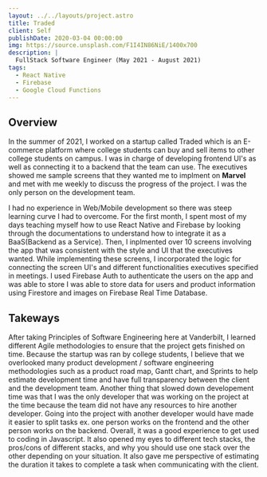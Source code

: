 ```yaml
---
layout: ../../layouts/project.astro
title: Traded
client: Self
publishDate: 2020-03-04 00:00:00
img: https://source.unsplash.com/F1I4IN86NiE/1400x700
description: |
  FullStack Software Engineer (May 2021 - August 2021)
tags:
  - React Native
  - Firebase
  - Google Cloud Functions
---
```


## Overview
In the summer of 2021, I worked on a startup called Traded which is an E-commerce platform where college students can buy and sell items to other college students on campus. I was in charge of developing frontend UI's as well as connecting it to a backend that the team can use. The executives showed me sample screens that they wanted me to implment on **Marvel** and met with me weekly to discuss the progress of the project. I was the only person on the development team.


I had no experience in Web/Mobile development so there was steep learning curve I had to overcome. For the first month, I spent most of my days teaching myself how to use React Native and Firebase by looking through the documentations to understand how to integrate it as a BaaS(Backend as a Service). Then, I inplmented over 10 screens involving the app that was consistent with the style and UI that the executives wanted. While implementing these screens, I incorporated the logic for connecting the screen UI's and different functionalities executives specified in meetings. I used Firebase Auth to authenticate the users on the app and was able to store I was able to store data for users and product information using Firestore and images on Firebase Real Time Database.

## Takeways
After taking Principles of Software Engineering here at Vanderbilt, I learned different Agile methodologies to ensure that the project gets finished on time. Because the startup was ran by college students, I believe that we overlooked many product development / software engineering methodologies such as a product road map, Gantt chart, and Sprints to help estimate development time and have full transparency between the client and the development team. Another thing that slowed down developement time was that I was the only developer that was working on the project at the time because the team did not have any resources to hire another developer. Going into the project with another developer would have made it easier to split tasks ex. one person works on the frontend and the other person works on the backend. Overall, it was a good experience to get used to coding in Javascript. It also opened my eyes to different tech stacks, the pros/cons of different stacks, and why you should use one stack over the other depending on your situation. It also gave me perspective of estimating the duration it takes to complete a task when communicating with the client.


